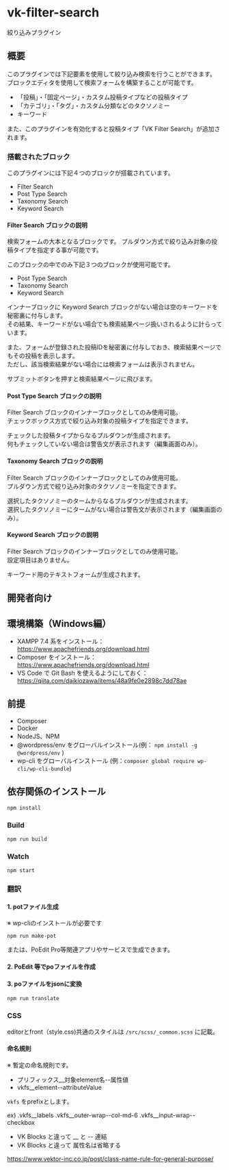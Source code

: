 # vk-filter-search
絞り込みプラグイン

## 概要

このプラグインでは下記要素を使用して絞り込み検索を行うことができます。  
ブロックエディタを使用して検索フォームを構築することが可能です。  

- 「投稿」・「固定ページ」・カスタム投稿タイプなどの投稿タイプ
- 「カテゴリ」・「タグ」・カスタム分類などのタクソノミー
- キーワード

また、このプラグインを有効化すると投稿タイプ「VK Filter Search」が追加されます。  

### 搭載されたブロック

このプラグインには下記４つのブロックが搭載されています。  

- Filter Search
- Post Type Search
- Taxonomy Search
- Keyword Search

#### Filter Search ブロックの説明
検索フォームの大本となるブロックです。
プルダウン方式で絞り込み対象の投稿タイプを指定する事が可能です。  

このブロックの中でのみ下記３つのブロックが使用可能です。  

- Post Type Search
- Taxonomy Search
- Keyword Search

インナーブロックに Keyword Search ブロックがない場合は空のキーワードを秘密裏に付与します。  
その結果、キーワードがない場合でも検索結果ページ扱いされるように計らっています。  

また、フォームが登録された投稿IDを秘密裏に付与しておき、検索結果ページでもその投稿を表示します。  
ただし、該当検索結果がない場合には検索フォームは表示されません。  

サブミットボタンを押すと検索結果ページに飛びます。  

#### Post Type Search ブロックの説明
Filter Search ブロックのインナーブロックとしてのみ使用可能。  
チェックボックス方式で絞り込み対象の投稿タイプを指定できます。  

チェックした投稿タイプからなるプルダウンが生成されます。  
何もチェックしていない場合は警告文が表示されます（編集画面のみ）。  

#### Taxonomy Search ブロックの説明
Filter Search ブロックのインナーブロックとしてのみ使用可能。  
プルダウン方式で絞り込み対象のタクソノミーを指定できます。  

選択したタクソノミーのタームからなるプルダウンが生成されます。  
選択したタクソノミーにタームがない場合は警告文が表示されます（編集画面のみ）。  

#### Keyword Search ブロックの説明
Filter Search ブロックのインナーブロックとしてのみ使用可能。  
設定項目はありません。  

キーワード用のテキストフォームが生成されます。  


## 開発者向け

## 環境構築（Windows編）
- XAMPP 7.4 系をインストール：https://www.apachefriends.org/download.html
- Composer をインストール：https://www.apachefriends.org/download.html
- VS Code で Git Bash を使えるようにしておく：https://qiita.com/daikiozawa/items/48a9fe0e2898c7dd78ae

## 前提
- Composer
- Docker
- NodeJS、NPM
- @wordpress/env をグローバルインストール(例： ```npm install -g @wordpress/env``` )
- wp-cli をグローバルインストール (例：```composer global require wp-cli/wp-cli-bundle```)

## 依存関係のインストール

```
npm install
```

### Build

`npm run build`

### Watch

`npm start`

### 翻訳

#### 1. potファイル生成

※ wp-cliのインストールが必要です

`npm run make-pot`

または、PoEdit Pro等関連アプリやサービスで生成できます。

#### 2. PoEdit 等でpoファイルを作成

#### 3. poファイルをjsonに変換

`npm run translate`

### CSS

editorとfront（style.css)共通のスタイルは `/src/scss/_common.scss` に記載。

#### 命名規則

※ 暫定の命名規則です。

* プリフィックス__対象element名--属性値
* vkfs__element--attributeValue

`vkfs` をprefixとします。

ex) 
.vkfs__labels
.vkfs__outer-wrap--col-md-6
.vkfs__input-wrap--checkbox

* VK Blocks と違って __ と -- 連結
* VK Blocks と違って 属性名は省略する

https://www.vektor-inc.co.jp/post/class-name-rule-for-general-purpose/
